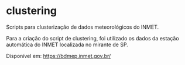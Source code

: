 # clustering
Scripts para clusterização de dados meteorológicos do INMET. 

Para a criação do script de clustering, foi utilizado os dados da estação automática do INMET localizada no mirante de SP. 

Disponível em: 
https://bdmep.inmet.gov.br/
